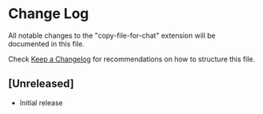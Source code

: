 # Change Log

All notable changes to the "copy-file-for-chat" extension will be documented in this file.

Check [Keep a Changelog](http://keepachangelog.com/) for recommendations on how to structure this file.

## [Unreleased]

- Initial release